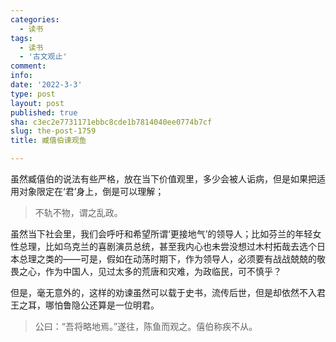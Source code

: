 ```yaml
---
categories:
  - 读书
tags:
  - 读书
  - '古文观止'
comment: 
info: 
date: '2022-3-3'
type: post
layout: post
published: true
sha: c3ec2e7731171ebbc8cde1b7814040ee0774b7cf
slug: the-post-1759
title: 臧僖伯谏观鱼

---
```

虽然臧僖伯的说法有些严格，放在当下价值观里，多少会被人诟病，但是如果把适用对象限定在‘君’身上，倒是可以理解；

> 不轨不物，谓之乱政。

虽然当下社会里，我们会呼吁和希望所谓‘更接地气’的领导人；比如芬兰的年轻女性总理，比如乌克兰的喜剧演员总统，甚至我内心也未尝没想过木村拓哉去选个日本总理之类的——可是，假如在动荡时期下，作为领导人，必须要有战战兢兢的敬畏之心，作为中国人，见过太多的荒唐和灾难，为政临民，可不慎乎？

但是，毫无意外的，这样的劝谏虽然可以载于史书，流传后世，但是却依然不入君王之耳，哪怕鲁隐公还算是一位明君。

> 公曰：“吾将略地焉。”遂往，陈鱼而观之。僖伯称疾不从。

